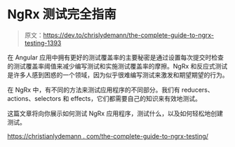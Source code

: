 # NgRx 测试完全指南

> 原文：<https://dev.to/chrislydemann/the-complete-guide-to-ngrx-testing-1393>

在 Angular 应用中拥有更好的测试覆盖率的主要秘密是通过设置每次提交时检查的测试覆盖率阈值来减少编写测试和实施测试覆盖率的摩擦。NgRx 和反应式测试是许多人感到困惑的一个领域，因为似乎很难编写测试来激发和期望期望的行为。

在 NgRx 中，有不同的方法来测试应用程序的不同部分。我们有 reducers、actions、selectors 和 effects，它们都需要自己的知识来有效地测试。

这篇文章将向你展示如何测试 NgRx 应用程序，测试什么，以及如何轻松地创建测试。

[https://christianlydemann . com/the-complete-guide-to-ngrx-testing/](https://christianlydemann.com/the-complete-guide-to-ngrx-testing/)